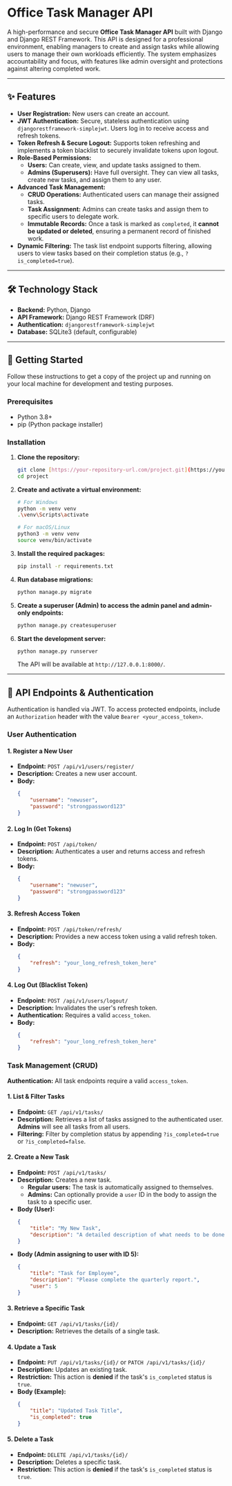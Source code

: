 # Office Task Manager API

A high-performance and secure **Office Task Manager API** built with Django and Django REST Framework. This API is designed for a professional environment, enabling managers to create and assign tasks while allowing users to manage their own workloads efficiently. The system emphasizes accountability and focus, with features like admin oversight and protections against altering completed work.

---

## ✨ Features

-   **User Registration:** New users can create an account.
-   **JWT Authentication:** Secure, stateless authentication using `djangorestframework-simplejwt`. Users log in to receive access and refresh tokens.
-   **Token Refresh & Secure Logout:** Supports token refreshing and implements a token blacklist to securely invalidate tokens upon logout.
-   **Role-Based Permissions:**
    -   **Users:** Can create, view, and update tasks assigned to them.
    -   **Admins (Superusers):** Have full oversight. They can view all tasks, create new tasks, and assign them to any user.
-   **Advanced Task Management:**
    -   **CRUD Operations:** Authenticated users can manage their assigned tasks.
    -   **Task Assignment:** Admins can create tasks and assign them to specific users to delegate work.
    -   **Immutable Records:** Once a task is marked as `completed`, it **cannot be updated or deleted**, ensuring a permanent record of finished work.
-   **Dynamic Filtering:** The task list endpoint supports filtering, allowing users to view tasks based on their completion status (e.g., `?is_completed=true`).

---

## 🛠️ Technology Stack

-   **Backend:** Python, Django
-   **API Framework:** Django REST Framework (DRF)
-   **Authentication:** `djangorestframework-simplejwt`
-   **Database:** SQLite3 (default, configurable)

---

## 🚀 Getting Started

Follow these instructions to get a copy of the project up and running on your local machine for development and testing purposes.

### Prerequisites

-   Python 3.8+
-   pip (Python package installer)

### Installation

1.  **Clone the repository:**
    ```bash
    git clone [https://your-repository-url.com/project.git](https://your-repository-url.com/project.git)
    cd project
    ```

2.  **Create and activate a virtual environment:**
    ```bash
    # For Windows
    python -m venv venv
    .\venv\Scripts\activate

    # For macOS/Linux
    python3 -m venv venv
    source venv/bin/activate
    ```

3.  **Install the required packages:**
    ```bash
    pip install -r requirements.txt
    ```

4.  **Run database migrations:**
    ```bash
    python manage.py migrate
    ```

5.  **Create a superuser (Admin) to access the admin panel and admin-only endpoints:**
    ```bash
    python manage.py createsuperuser
    ```

6.  **Start the development server:**
    ```bash
    python manage.py runserver
    ```
    The API will be available at `http://127.0.0.1:8000/`.

---

## 🔑 API Endpoints & Authentication

Authentication is handled via JWT. To access protected endpoints, include an `Authorization` header with the value `Bearer <your_access_token>`.

### User Authentication

#### 1. Register a New User

-   **Endpoint:** `POST /api/v1/users/register/`
-   **Description:** Creates a new user account.
-   **Body:**
    ```json
    {
        "username": "newuser",
        "password": "strongpassword123"
    }
    ```

#### 2. Log In (Get Tokens)

-   **Endpoint:** `POST /api/token/`
-   **Description:** Authenticates a user and returns access and refresh tokens.
-   **Body:**
    ```json
    {
        "username": "newuser",
        "password": "strongpassword123"
    }
    ```

#### 3. Refresh Access Token

-   **Endpoint:** `POST /api/token/refresh/`
-   **Description:** Provides a new access token using a valid refresh token.
-   **Body:**
    ```json
    {
        "refresh": "your_long_refresh_token_here"
    }
    ```

#### 4. Log Out (Blacklist Token)

-   **Endpoint:** `POST /api/v1/users/logout/`
-   **Description:** Invalidates the user's refresh token.
-   **Authentication:** Requires a valid `access_token`.
-   **Body:**
    ```json
    {
        "refresh": "your_long_refresh_token_here"
    }
    ```

### Task Management (CRUD)

**Authentication:** All task endpoints require a valid `access_token`.

#### 1. List & Filter Tasks

-   **Endpoint:** `GET /api/v1/tasks/`
-   **Description:** Retrieves a list of tasks assigned to the authenticated user. **Admins** will see all tasks from all users.
-   **Filtering:** Filter by completion status by appending `?is_completed=true` or `?is_completed=false`.

#### 2. Create a New Task

-   **Endpoint:** `POST /api/v1/tasks/`
-   **Description:** Creates a new task.
    -   **Regular users:** The task is automatically assigned to themselves.
    -   **Admins:** Can optionally provide a `user` ID in the body to assign the task to a specific user.
-   **Body (User):**
    ```json
    {
        "title": "My New Task",
        "description": "A detailed description of what needs to be done."
    }
    ```
-   **Body (Admin assigning to user with ID 5):**
    ```json
    {
        "title": "Task for Employee",
        "description": "Please complete the quarterly report.",
        "user": 5
    }
    ```

#### 3. Retrieve a Specific Task

-   **Endpoint:** `GET /api/v1/tasks/{id}/`
-   **Description:** Retrieves the details of a single task.

#### 4. Update a Task

-   **Endpoint:** `PUT /api/v1/tasks/{id}/` or `PATCH /api/v1/tasks/{id}/`
-   **Description:** Updates an existing task.
-   **Restriction:** This action is **denied** if the task's `is_completed` status is `true`.
-   **Body (Example):**
    ```json
    {
        "title": "Updated Task Title",
        "is_completed": true
    }
    ```

#### 5. Delete a Task

-   **Endpoint:** `DELETE /api/v1/tasks/{id}/`
-   **Description:** Deletes a specific task.
-   **Restriction:** This action is **denied** if the task's `is_completed` status is `true`.